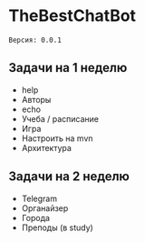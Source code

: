 ﻿# TheBestChatBot
    Версия: 0.0.1
## Задачи на 1 неделю
* help
* Авторы
* echo
* Учеба / расписание
* Игра
* Настроить на mvn
* Архитектура
## Задачи на 2 неделю
* Telegram
* Органайзер
* Города
* Преподы (в study)
